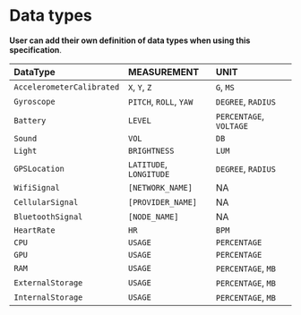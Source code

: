 # Data types

**User can add their own definition of data types when using this specification**.

| DataType | MEASUREMENT | UNIT |
| :--- | :--- | :--- |
| `AccelerometerCalibrated` | `X`, `Y`, `Z` | `G`, `MS` |
| `Gyroscope` | `PITCH`, `ROLL`, `YAW` | `DEGREE`, `RADIUS` |
| `Battery` | `LEVEL` | `PERCENTAGE`, `VOLTAGE` |
| `Sound` | `VOL` | `DB` |
| `Light` | `BRIGHTNESS` | `LUM` |
| `GPSLocation` | `LATITUDE`, `LONGITUDE` | `DEGREE`, `RADIUS` |
| `WifiSignal` | `[NETWORK_NAME]` | NA |
| `CellularSignal` | `[PROVIDER_NAME]` | NA |
| `BluetoothSignal` | `[NODE_NAME]` | NA |
| `HeartRate` | `HR` | `BPM` |
| `CPU` | `USAGE` | `PERCENTAGE` |
| `GPU` | `USAGE` | `PERCENTAGE` |
| `RAM` | `USAGE` | `PERCENTAGE`, `MB` |
| `ExternalStorage` | `USAGE` | `PERCENTAGE`, `MB` |
| `InternalStorage` | `USAGE` | `PERCENTAGE`, `MB` |

